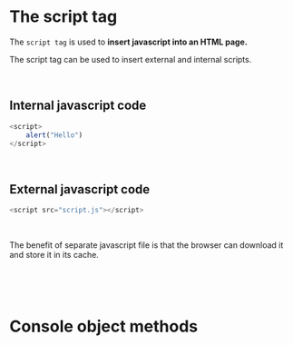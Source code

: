 # The script tag

The `script tag` is used to **insert javascript into an HTML page.**

The script tag can be used to insert external and internal scripts.

&nbsp;

## Internal javascript code

```js
<script>
    alert("Hello")
</script>
```

&nbsp;

## External javascript code

```js
<script src="script.js"></script>
```

&nbsp;

The benefit of separate javascript file is that the browser can download it and store it in its cache.

&nbsp;

&nbsp;

# Console object methods

&nbsp;

&nbsp;

&nbsp;

&nbsp;



&nbsp;

&nbsp;



&nbsp;

&nbsp;



&nbsp;

&nbsp;



&nbsp;

&nbsp;



&nbsp;

&nbsp;



&nbsp;

&nbsp;



&nbsp;

&nbsp;



&nbsp;

&nbsp;



&nbsp;

&nbsp;

&nbsp;
